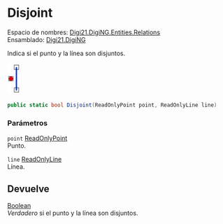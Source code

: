 # Disjoint

Espacio de nombres: [Digi21.DigiNG.Entities.Relations](/digi3d-net/programacion/.net/referencia/digi21.diging/digi21.diging.entities.relations/)  
Ensamblado: [Digi21.DigiNG](/digi3d-net/programacion/.net/referencia/digi21.diging.plugin/digi21.diging/)

Indica si el punto y la línea son disjuntos.

![Punto y l&#xED;nea disjuntos](../../../../../../../../../.gitbook/assets/puntolineanocoincidentes.png)

```csharp
public static bool Disjoint(ReadOnlyPoint point, ReadOnlyLine line)
```

### Parámetros

`point` [ReadOnlyPoint](/digi3d-net/programacion/.net/referencia/digi21.diging/digi21.diging.entities/clases/readonlypoint/)  
Punto.

`line` [ReadOnlyLine](/digi3d-net/programacion/.net/referencia/digi21.diging/digi21.diging.entities/clases/readonlyline/)  
Línea.

## Devuelve

[Boolean](https://docs.microsoft.com/en-us/dotnet/api/system.boolean?view=net-5.0)  
_Verdadero_ si el punto y la línea son disjuntos.

